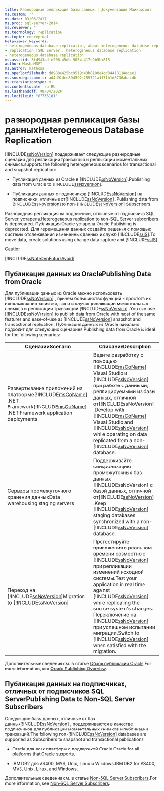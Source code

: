 ```yaml
---
title: Разнородная репликация базы данных | Документация Майкрософт
ms.custom: ''
ms.date: 03/06/2017
ms.prod: sql-server-2014
ms.reviewer: ''
ms.technology: replication
ms.topic: conceptual
helpviewer_keywords:
- heterogeneous database replication, about heterogeneous database replication
- replication [SQL Server], heterogeneous database replication
- heterogeneous database replication
ms.assetid: 3fd983ad-e206-45db-9054-417c9b5bb815
author: MashaMSFT
ms.author: mathoma
ms.openlocfilehash: d8988a425bc9519d43b8100e4cd34418114edae1
ms.sourcegitcommit: ad4d92dce894592a259721a1571b1d8736abacdb
ms.translationtype: MT
ms.contentlocale: ru-RU
ms.lasthandoff: 08/04/2020
ms.locfileid: "87736181"
---
```

# <a name="heterogeneous-database-replication"></a><span data-ttu-id="66cdf-102">разнородная репликация базы данных</span><span class="sxs-lookup"><span data-stu-id="66cdf-102">Heterogeneous Database Replication</span></span>
  [!INCLUDE[ssNoVersion](../../../includes/ssnoversion-md.md)] <span data-ttu-id="66cdf-103">поддерживает следующие разнородные сценарии для репликации транзакций и репликации моментальных снимков.</span><span class="sxs-lookup"><span data-stu-id="66cdf-103">supports the following heterogeneous scenarios for transactional and snapshot replication:</span></span>  
  
-   <span data-ttu-id="66cdf-104">Публикация данных из Oracle в [!INCLUDE[ssNoVersion](../../../includes/ssnoversion-md.md)].</span><span class="sxs-lookup"><span data-stu-id="66cdf-104">Publishing data from Oracle to [!INCLUDE[ssNoVersion](../../../includes/ssnoversion-md.md)].</span></span>  
  
-   <span data-ttu-id="66cdf-105">Публикация данных с подписчиков [!INCLUDE[ssNoVersion](../../../includes/ssnoversion-md.md)] на подписчики, отличные от[!INCLUDE[ssNoVersion](../../../includes/ssnoversion-md.md)] .</span><span class="sxs-lookup"><span data-stu-id="66cdf-105">Publishing data from [!INCLUDE[ssNoVersion](../../../includes/ssnoversion-md.md)] to non-[!INCLUDE[ssNoVersion](../../../includes/ssnoversion-md.md)] Subscribers.</span></span>  
  
 <span data-ttu-id="66cdf-106">Разнородная репликация на подписчики, отличные от подписчика SQL Server, устарела.</span><span class="sxs-lookup"><span data-stu-id="66cdf-106">Heterogeneous replication to non-SQL Server subscribers is deprecated.</span></span> <span data-ttu-id="66cdf-107">Публикация Oracle устарела.</span><span class="sxs-lookup"><span data-stu-id="66cdf-107">Oracle Publishing is deprecated.</span></span> <span data-ttu-id="66cdf-108">Для перемещения данных создайте решения с помощью системы отслеживания измененных данных и служб [!INCLUDE[ssIS](../../../includes/ssis-md.md)].</span><span class="sxs-lookup"><span data-stu-id="66cdf-108">To move data, create solutions using change data capture and [!INCLUDE[ssIS](../../../includes/ssis-md.md)].</span></span>  
  
> [!CAUTION]  
>  [!INCLUDE[ssNoteDepFutureAvoid](../../../includes/ssnotedepfutureavoid-md.md)]  
  
## <a name="publishing-data-from-oracle"></a><span data-ttu-id="66cdf-109">Публикация данных из Oracle</span><span class="sxs-lookup"><span data-stu-id="66cdf-109">Publishing Data from Oracle</span></span>  
 <span data-ttu-id="66cdf-110">Для публикации данных из Oracle можно использовать [!INCLUDE[ssNoVersion](../../../includes/ssnoversion-md.md)] , причем большинство функций и простота их использования такие же, как и в случае репликации моментальных снимков и репликации транзакций [!INCLUDE[ssNoVersion](../../../includes/ssnoversion-md.md)] .</span><span class="sxs-lookup"><span data-stu-id="66cdf-110">You can use [!INCLUDE[ssNoVersion](../../../includes/ssnoversion-md.md)] to publish data from Oracle with most of the same features and ease-of-use as [!INCLUDE[ssNoVersion](../../../includes/ssnoversion-md.md)] snapshot and transactional replication.</span></span> <span data-ttu-id="66cdf-111">Публикация данных из Oracle идеально подходит для следующих сценариев:</span><span class="sxs-lookup"><span data-stu-id="66cdf-111">Publishing data from Oracle is ideal for the following scenarios:</span></span>  
  
|<span data-ttu-id="66cdf-112">Сценарий</span><span class="sxs-lookup"><span data-stu-id="66cdf-112">Scenario</span></span>|<span data-ttu-id="66cdf-113">Описание</span><span class="sxs-lookup"><span data-stu-id="66cdf-113">Description</span></span>|  
|--------------|-----------------|  
|<span data-ttu-id="66cdf-114">Развертывание приложений на платформе[!INCLUDE[msCoName](../../../includes/msconame-md.md)] .NET Framework</span><span class="sxs-lookup"><span data-stu-id="66cdf-114">[!INCLUDE[msCoName](../../../includes/msconame-md.md)] .NET Framework application deployments</span></span>|<span data-ttu-id="66cdf-115">Ведите разработку с помощью [!INCLUDE[msCoName](../../../includes/msconame-md.md)] Visual Studio и [!INCLUDE[ssNoVersion](../../../includes/ssnoversion-md.md)] при работе с данными, реплицируемыми из базы данных, отличной от[!INCLUDE[ssNoVersion](../../../includes/ssnoversion-md.md)] .</span><span class="sxs-lookup"><span data-stu-id="66cdf-115">Develop with [!INCLUDE[msCoName](../../../includes/msconame-md.md)] Visual Studio and [!INCLUDE[ssNoVersion](../../../includes/ssnoversion-md.md)] while operating on data replicated from a non-[!INCLUDE[ssNoVersion](../../../includes/ssnoversion-md.md)] database.</span></span>|  
|<span data-ttu-id="66cdf-116">Серверы промежуточного хранения данных</span><span class="sxs-lookup"><span data-stu-id="66cdf-116">Data warehousing staging servers</span></span>|<span data-ttu-id="66cdf-117">Поддерживайте синхронизацию промежуточных баз данных [!INCLUDE[ssNoVersion](../../../includes/ssnoversion-md.md)] с базой данных, отличной от[!INCLUDE[ssNoVersion](../../../includes/ssnoversion-md.md)] .</span><span class="sxs-lookup"><span data-stu-id="66cdf-117">Keep [!INCLUDE[ssNoVersion](../../../includes/ssnoversion-md.md)] staging databases synchronized with a non-[!INCLUDE[ssNoVersion](../../../includes/ssnoversion-md.md)] database.</span></span>|  
|<span data-ttu-id="66cdf-118">Переход на [!INCLUDE[ssNoVersion](../../../includes/ssnoversion-md.md)]</span><span class="sxs-lookup"><span data-stu-id="66cdf-118">Migration to [!INCLUDE[ssNoVersion](../../../includes/ssnoversion-md.md)]</span></span>|<span data-ttu-id="66cdf-119">Протестируйте приложения в реальном времени совместно с [!INCLUDE[ssNoVersion](../../../includes/ssnoversion-md.md)] при репликации изменений исходной системы.</span><span class="sxs-lookup"><span data-stu-id="66cdf-119">Test your application in real time against [!INCLUDE[ssNoVersion](../../../includes/ssnoversion-md.md)] while replicating the source system's changes.</span></span> <span data-ttu-id="66cdf-120">Переключение на [!INCLUDE[ssNoVersion](../../../includes/ssnoversion-md.md)] при успешном испытании миграции.</span><span class="sxs-lookup"><span data-stu-id="66cdf-120">Switch to [!INCLUDE[ssNoVersion](../../../includes/ssnoversion-md.md)] when satisfied with the migration.</span></span>|  
  
 <span data-ttu-id="66cdf-121">Дополнительные сведения см. в статье [Обзор публикации Oracle](oracle-publishing-overview.md).</span><span class="sxs-lookup"><span data-stu-id="66cdf-121">For more information, see [Oracle Publishing Overview](oracle-publishing-overview.md).</span></span>  
  
## <a name="publishing-data-to-non-sql-server-subscribers"></a><span data-ttu-id="66cdf-122">Публикация данных на подписчиках, отличных от подписчиков SQL Server</span><span class="sxs-lookup"><span data-stu-id="66cdf-122">Publishing Data to Non-SQL Server Subscribers</span></span>  
 <span data-ttu-id="66cdf-123">Следующие базы данных, отличные от баз данных[!INCLUDE[ssNoVersion](../../../includes/ssnoversion-md.md)] , поддерживаются в качестве подписчиков для публикации моментальных снимков и публикации транзакций.</span><span class="sxs-lookup"><span data-stu-id="66cdf-123">The following non-[!INCLUDE[ssNoVersion](../../../includes/ssnoversion-md.md)] databases are supported as Subscribers to snapshot and transactional publications:</span></span>  
  
-   <span data-ttu-id="66cdf-124">Oracle для всех платформ с поддержкой Oracle.</span><span class="sxs-lookup"><span data-stu-id="66cdf-124">Oracle for all platforms that Oracle supports.</span></span>  
  
-   <span data-ttu-id="66cdf-125">IBM DB2 для AS400, MVS, Unix, Linux и Windows.</span><span class="sxs-lookup"><span data-stu-id="66cdf-125">IBM DB2 for AS400, MVS, Unix, Linux, and Windows.</span></span>  
  
 <span data-ttu-id="66cdf-126">Дополнительные сведения см. в статье [Non-SQL Server Subscribers](non-sql-server-subscribers.md).</span><span class="sxs-lookup"><span data-stu-id="66cdf-126">For more information, see [Non-SQL Server Subscribers](non-sql-server-subscribers.md).</span></span>  
  
  

